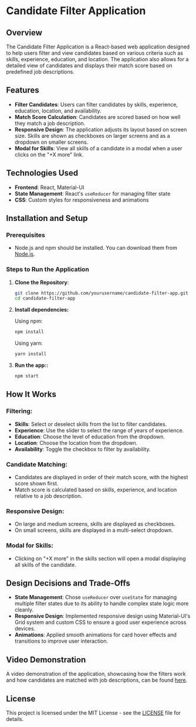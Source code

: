 # Candidate Filter Application

## Overview

The Candidate Filter Application is a React-based web application designed to help users filter and view candidates based on various criteria such as skills, experience, education, and location. The application also allows for a detailed view of candidates and displays their match score based on predefined job descriptions.

## Features

- **Filter Candidates**: Users can filter candidates by skills, experience, education, location, and availability.
- **Match Score Calculation**: Candidates are scored based on how well they match a job description.
- **Responsive Design**: The application adjusts its layout based on screen size. Skills are shown as checkboxes on larger screens and as a dropdown on smaller screens.
- **Modal for Skills**: View all skills of a candidate in a modal when a user clicks on the "+X more" link.

## Technologies Used

- **Frontend**: React, Material-UI
- **State Management**: React's `useReducer` for managing filter state
- **CSS**: Custom styles for responsiveness and animations

## Installation and Setup

### Prerequisites

- Node.js and npm should be installed. You can download them from [Node.js](https://nodejs.org/).

### Steps to Run the Application

1. **Clone the Repository**:

   ```bash
   git clone https://github.com/yourusername/candidate-filter-app.git
   cd candidate-filter-app
   ```

2. **Install dependencies:**

   Using npm:
   ```bash
   npm install
   ```

   Using yarn:
   ```bash
   yarn install
   ```
3. **Run the app::**

   ```bash
   npm start
   ```

## How It Works

### Filtering:

- **Skills**: Select or deselect skills from the list to filter candidates.
- **Experience**: Use the slider to select the range of years of experience.
- **Education**: Choose the level of education from the dropdown.
- **Location**: Choose the location from the dropdown.
- **Availability**: Toggle the checkbox to filter by availability.

### Candidate Matching:

- Candidates are displayed in order of their match score, with the highest score shown first.
- Match score is calculated based on skills, experience, and location relative to a job description.

### Responsive Design:

- On large and medium screens, skills are displayed as checkboxes.
- On small screens, skills are displayed in a multi-select dropdown.

### Modal for Skills:

- Clicking on "+X more" in the skills section will open a modal displaying all skills of the candidate.

## Design Decisions and Trade-Offs

- **State Management**: Chose `useReducer` over `useState` for managing multiple filter states due to its ability to handle complex state logic more cleanly.
- **Responsive Design**: Implemented responsive design using Material-UI's Grid system and custom CSS to ensure a good user experience across devices.
- **Animations**: Applied smooth animations for card hover effects and transitions to improve user interaction.

## Video Demonstration

A video demonstration of the application, showcasing how the filters work and how candidates are matched with job descriptions, can be found [here](URL-to-video).

## License

This project is licensed under the MIT License - see the [LICENSE](LICENSE) file for details.


